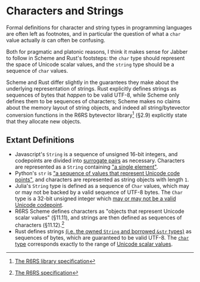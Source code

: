 # Characters and Strings

Formal definitions for character and string types in programming languages are often left as footnotes, and in particular the question of what a `char` value actually _is_ can often be confusing.

Both for pragmatic and platonic reasons, I think it makes sense for Jabber to follow in Scheme and Rust's footsteps: the `char` type should represent the space of Unicode scalar values, and the `string` type should be a sequence of `char` values.

Scheme and Rust differ slightly in the guarantees they make about the underlying representation of strings. Rust explicitly defines strings as sequences of bytes that *happen* to be valid UTF-8, while Scheme only defines them to be sequences of characters; Scheme makes no claims about the memory layout of string objects, and indeed all string/bytevector conversion functions in the R6RS bytevector library[^2] (§2.9) explicitly state that they allocate new objects.

## Extant Definitions
- Javascript's `String` is a sequence of unsigned 16-bit integers, and codepoints are divided into [surrogate pairs](https://www.unicode.org/glossary/#surrogate_pair) as necessary. Characters are represented as a `String` containing ["a single element"](https://tc39.es/ecma262/multipage/text-processing.html#sec-string.prototype.charat).
- Python's `str` is ["a sequence of values that represent Unicode code points"](https://docs.python.org/3/reference/datamodel.html#immutable-sequences), and characters are represented as string objects with length `1`.
- Julia's `String` type is defined as a sequence of `Char` values, which may or may not be backed by a valid sequence of UTF-8 bytes. The `Char` type is a 32-bit unsigned integer which [may or may not be a valid Unicode codepoint](https://docs.julialang.org/en/v1/manual/strings/#man-characters).
- R6RS Scheme defines characters as "objects that represent Unicode scalar values" (§11.11), and strings are then defined as sequences of characters (§11.12).[^1]
- Rust defines strings [(i.e. the owned `String` and borrowed `&str` types)](https://doc.rust-lang.org/std/string/struct.String.html) as sequences of bytes, which are guaranteed to be valid UTF-8. The [`char` type](https://doc.rust-lang.org/std/primitive.char.html) corresponds exactly to the range of [Unicode scalar values](https://www.unicode.org/glossary/#unicode_scalar_value).

[^1]: [The R6RS specification](https://www.r6rs.org/final/r6rs.pdf)
[^2]: [The R6RS library specification](https://www.r6rs.org/final/r6rs-lib.pdf)